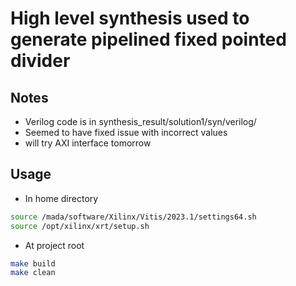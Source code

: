 # High level synthesis used to generate pipelined fixed pointed divider
## Notes
- Verilog code is in synthesis_result/solution1/syn/verilog/
- Seemed to have fixed issue with incorrect values
- will try AXI interface tomorrow

## Usage
- In home directory
```bash
source /mada/software/Xilinx/Vitis/2023.1/settings64.sh
source /opt/xilinx/xrt/setup.sh
```
- At project root
```bash
make build
make clean
```

